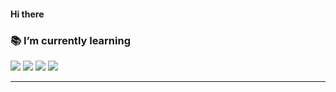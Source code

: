 #### Hi there

### 📚 I’m currently learning

<img src="https://img.shields.io/badge/Notion-white?style=flat&logo=Notion&logoColor=black"/></a>
<img src="https://img.shields.io/badge/Git-blue?style=flat&logo=Git&logoColor=F05032"/></a>
<img src="https://img.shields.io/badge/GitHub-181717?style=flat-square&logo=github&logoColor=white"/></a>
<img src="https://img.shields.io/badge/Python-3766AB?style=flat-square&logo=Python&logoColor=white"/></a>

---
<!-- 
![Anurag's github stats](https://github-readme-stats.vercel.app/api?username=doll2gom&show_icons=true&theme=calm)
 -->
